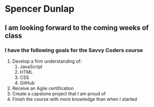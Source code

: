 # Spencer Dunlap


## I am looking forward to the coming weeks of class


### I have the following goals for the Savvy Coders course
  1. Develop a firm understanding of:
      1. JavaScript
      2. HTML
       3. CSS
       4. GitHub
  2. Receive an Agile certification
  3. Create a capstone project that I am proud of
  4. Finish the course with more knowledge than when I started







